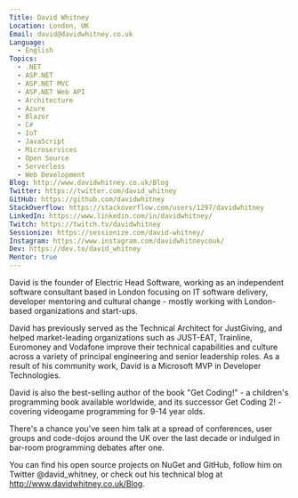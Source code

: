```yaml
---
Title: David Whitney
Location: London, UK
Email: david@davidwhitney.co.uk
Language:
  - English
Topics:
  - .NET
  - ASP.NET
  - ASP.NET MVC
  - ASP.NET Web API
  - Architecture
  - Azure
  - Blazor
  - C#
  - IoT
  - JavaScript
  - Microservices
  - Open Source
  - Serverless
  - Web Development
Blog: http://www.davidwhitney.co.uk/Blog
Twitter: https://twitter.com/david_whitney
GitHub: https://github.com/davidwhitney
StackOverflow: https://stackoverflow.com/users/1297/davidwhitney
LinkedIn: https://www.linkedin.com/in/davidwhitney/
Twitch: https://twitch.tv/davidwhitney
Sessionize: https://sessionize.com/david-whitney/
Instagram: https://www.instagram.com/davidwhitneycouk/
Dev: https://dev.to/david_whitney
Mentor: true
---
```

David is the founder of Electric Head Software, working as an independent software consultant based in London focusing on IT software delivery, developer mentoring and cultural change - mostly working with London-based organizations and start-ups.

David has previously served as the Technical Architect for JustGiving, and helped market-leading organizations such as JUST-EAT, Trainline, Euromoney and Vodafone improve their technical capabilities and culture across a variety of principal engineering and senior leadership roles. As a result of his community work, David is a Microsoft MVP in Developer Technologies.

David is also the best-selling author of the book "Get Coding!" - a children's programming book available worldwide, and its successor Get Coding 2! - covering videogame programming for 9-14 year olds.

There's a chance you've seen him talk at a spread of conferences, user groups and code-dojos around the UK over the last decade or indulged in bar-room programming debates after one.

You can find his open source projects on NuGet and GitHub, follow him on Twitter @david_whitney, or check out his technical blog at http://www.davidwhitney.co.uk/Blog.
